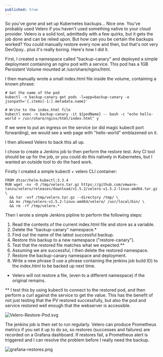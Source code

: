 ```yaml
---
published: true
---
```

So you've gone and set up Kubernetes backups... Nice one. You've probably used Velero if you haven't used something native to your cloud provider. Velero is a solid tool, admittedly with a few quirks, but it gets the job done and can be relied upon. But how can you be certain the backups worked? You could manually restore every now and then, but that's not very DevOpsy.. plus it's really boring. Here's how I did it.

First, I created a namespace called "backup-canary" and deployed a simple deployment containing an nginx pod with a service. This pod has a 1GB Persistent Volume mounted at /usr/share/nginx/html.

I then manually wrote a small index.html file inside the volume, containing a known phrase:

``` terminal?comments
# Get the name of the pod
kubectl -n backup-canary get pods -l=app=backup-canary -o jsonpath='{.items[-1:].metadata.name}'

# Write to the index.html file
kubectl exec -n backup-canary -it ${podName} -- bash -c "echo hello-world > /usr/share/nginx/html/index.html" y
```
If we were to put an ingress on the service (or did magic kubectl port forwarding), we would see a web page with "hello-world" emblazened on it.

I then allowed Velero to back this all up.

I chose to create a Jenkins job to then perform the restore test. Any CI tool should be up for the job, or you could do this natively in Kubernetes, but I wanted an outside tool to do the hard work.

Firstly I created a simple kubectl + velero CLI container:

    FROM dtzar/helm-kubectl:3.3.4
    RUN wget -nv -O /tmp/velero.tar.gz https://github.com/vmware-tanzu/velero/releases/download/v1.5.2/velero-v1.5.2-linux-amd64.tar.gz \
      && tar -xvf /tmp/velero.tar.gz --directory /tmp/ \
      && mv /tmp/velero-v1.5.2-linux-amd64/velero/ /usr/local/bin/ \
      && rm -rf /tmp/velero.*
      
Then I wrote a simple Jenkins pipline to perform the following steps:

1. Read the contents of the current index.html file and store as a variable.
2. Delete the "backup-canary" namespace.*
3. Find out the name of the latest successful backup.
4. Restore this backup to a new namespace ("restore-canary").
5. Test that the restored file matches what we expected.**
6. Assuming we are successful, I then delete the restored namespace.
7. Restore the backup-canary namespace and deployment.
8. Write a new phrase (I use a phrase containing the jenkins job build ID) to the index.html to be backed up next time.

* Velero will not restore a file, (even to a different namespace) if the original remains.

** I test this by using kubectl to connect to the restored pod, and then perform a curl against the service to get the value. This has the benefit of not just testing that the PV restored successfully, but also the pod and service restored well enough that the webserver is accessible.

![Velero-Restore-Pod.svg]({{site.baseurl}}/images/Velero-Restore-Pod.svg)

The jenkins job is then set to run regularly. Velero can produce Prometheus metrics if you set it up to do so, so restores (successes and failures) are recorded on a Grafana dashboard. If restores fail, a Prometheus alert is triggered and I can resolve the problem before I really need the backup.

![grafana-restores.png]({{site.baseurl}}/images/grafana-restores.png)
